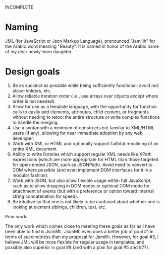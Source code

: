 INCOMPLETE

Naming
======

JML (for JavaScript or Json Markup Language), pronounced "Jamilih"
for the Arabic word meaning "Beauty". It is named in honor of the Arabic name
of my dear newly-born daughter.

Design goals
==========

1. Be as succinct as possible while being sufficiently functional; avoid null place-holders, etc.
2. Allow reliable iteration order (i.e., use arrays over objects except where order is not needed).
3. Allow for use as a template language, with the opportunity for function calls to easily 
	add elements, attributes, child content, or fragments without needing to retool the entire structure or
	write complex functions to handle the merging.
4. Use a syntax with a minimum of constructs not familiar to XML/HTML users (if any), allowing
	for near immediate adoption by any web developer.
5. Work with XML or HTML and optionally support faithful rebuilding of an entire XML document
6. Ability to write libraries which support regular XML needs like XPath expressions (which are more
   appropriate for HTML than those targeted for open-ended JSON, such as JSONPath). Avoid need to 
   convert to DOM where possible (and even implement DOM interfaces for it in a modular fashion).
7. Work with JSON, but also allow flexible usage within full JavaScript, such as to allow 
	dropping in DOM nodes or optional DOM mode for attachment of events (but with a preference
	or option toward internal string concatenation for speed).
8. Be intuitive so that one is not likely to be confused about whether one is looking at 
	element siblings, children, text, etc.

Prior work:

The only work which comes close to meeting these goals as far as I have been able to find is JsonML. 
JsonML even does a better job of goal #1 in terms of succinctness than my proposal for Jamilih. However, 
for goal #3, I believe JML will be more flexible for regular usage in templates, and possibly also
superior in goal #8 (and with a plan for goal #5 and #7?).
